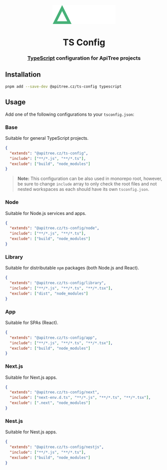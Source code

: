 <div align="center">

<a href="https://github.com/ApiTreeCZ">
<img alt="ApiTree s.r.o." src="https://raw.githubusercontent.com/ApiTreeCZ/toolbox/refs/heads/develop/public/apitree.png?v=2025-01-28" width="201" />
</a>

# TS Config

### [TypeScript](https://typescriptlang.org) configuration for ApiTree projects

</div>

## Installation

```bash
pnpm add --save-dev @apitree.cz/ts-config typescript
```

## Usage

Add one of the following configurations to your `tsconfig.json`:

### Base

Suitable for general TypeScript projects.

```json
{
  "extends": "@apitree.cz/ts-config",
  "include": ["**/*.js", "**/*.ts"],
  "exclude": ["build", "node_modules"]
}
```

> **Note:** This configuration can be also used in monorepo root, however, be sure to change `include` array to only
> check the root files and not nested workspaces as each should have its own `tsconfig.json`.

### Node

Suitable for Node.js services and apps.

```json
{
  "extends": "@apitree.cz/ts-config/node",
  "include": ["**/*.js", "**/*.ts"],
  "exclude": ["build", "node_modules"]
}
```

### Library

Suitable for distributable `npm` packages (both Node.js and React).

```json
{
  "extends": "@apitree.cz/ts-config/library",
  "include": ["**/*.js", "**/*.ts", "**/*.tsx"],
  "exclude": ["dist", "node_modules"]
}
```

### App

Suitable for SPAs (React).

```json
{
  "extends": "@apitree.cz/ts-config/app",
  "include": ["**/*.js", "**/*.ts", "**/*.tsx"],
  "exclude": ["build", "node_modules"]
}
```

### Next.js

Suitable for Next.js apps.

```json
{
  "extends": "@apitree.cz/ts-config/next",
  "include": ["next-env.d.ts", "**/*.js", "**/*.ts", "**/*.tsx"],
  "exclude": [".next", "node_modules"]
}
```

### Nest.js

Suitable for Nest.js apps.

```json
{
  "extends": "@apitree.cz/ts-config/nestjs",
  "include": ["**/*.js", "**/*.ts"],
  "exclude": ["build", "node_modules"]
}
```
